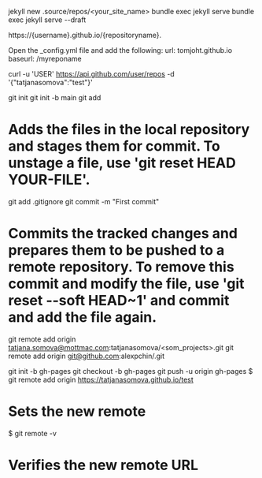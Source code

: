jekyll new .source/repos/<your_site_name>
bundle exec jekyll serve 
bundle exec jekyll serve --draft

https://{username}.github.io/{repositoryname}.

Open the _config.yml file and add the following:
url: tomjoht.github.io
baseurl: /myreponame


curl -u 'USER' https://api.github.com/user/repos -d '{"tatjanasomova":"test"}'


git init
git init -b main
git add
# Adds the files in the local repository and stages them for commit. To unstage a file, use 'git reset HEAD YOUR-FILE'.
git add .gitignore
git commit -m "First commit"
# Commits the tracked changes and prepares them to be pushed to a remote repository. To remove this commit and modify the file, use 'git reset --soft HEAD~1' and commit and add the file again.
git remote add origin tatjana.somova@mottmac.com:tatjanasomova/<som_projects>.git
git remote add origin git@github.com:alexpchin/<reponame>.git

git init -b gh-pages
git checkout -b gh-pages
git push -u origin gh-pages
$ git remote add origin https://tatjanasomova.github.io/test
# Sets the new remote
$ git remote -v
# Verifies the new remote URL